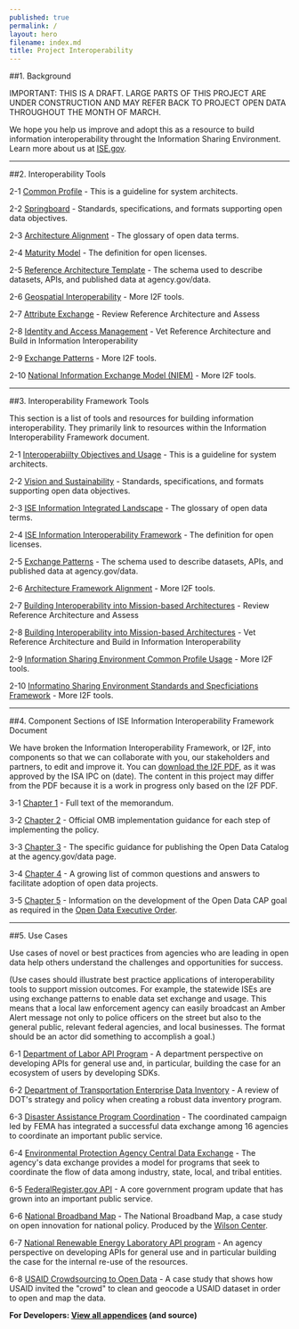 ```yaml
---
published: true
permalink: /
layout: hero
filename: index.md
title: Project Interoperability
---
```


##1. Background

IMPORTANT: THIS IS A DRAFT. LARGE PARTS OF THIS PROJECT ARE UNDER CONSTRUCTION AND MAY REFER BACK TO PROJECT OPEN DATA THROUGHOUT THE MONTH OF MARCH.

We hope you help us improve and adopt this as a resource to build information interoperability throught the Information Sharing Environment. Learn more about us at [ISE.gov](http://ise.gov).

----------------

##2. Interoperability Tools


2-1 [Common Profile](principles/) - This is a guideline for system architects.

2-2 [Springboard](open-standards/) - Standards, specifications, and formats supporting open data objectives.   

2-3 [Architecture Alignment](glossary/) - The glossary of open data terms.

2-4 [Maturity Model](open-licenses/) - The definition for open licenses. 

2-5 [Reference Architecture Template](schema/) - The schema used to describe datasets, APIs, and published data at agency.gov/data. 

2-6 [Geospatial Interoperability](glossary/) - More I2F tools.

2-7 [Attribute Exchange](glossary/) - Review Reference Architecture and Assess

2-8 [Identity and Access Management](glossary/) - Vet Reference Architecture and Build in Information Interoperability

2-9 [Exchange Patterns](glossary/) - More I2F tools.

2-10 [National Information Exchange Model (NIEM)](glossary/) - More I2F tools.


----------------

##3. Interoperability Framework Tools

This section is a list of tools and resources for building information interoperability. They primarily link to resources within the Information Interoperability Framework document.

2-1 [Interoperabiilty Objectives and Usage](principles/) - This is a guideline for system architects.

2-2 [Vision and Sustainability](open-standards/) - Standards, specifications, and formats supporting open data objectives.   

2-3 [ISE Information Integrated Landscape](glossary/) - The glossary of open data terms.

2-4 [ISE Information Interoperability Framework](open-licenses/) - The definition for open licenses. 

2-5 [Exchange Patterns](schema/) - The schema used to describe datasets, APIs, and published data at agency.gov/data. 

2-6 [Architecture Framework Alignment](glossary/) - More I2F tools.

2-7 [Building Interoperability into Mission-based Architectures](glossary/) - Review Reference Architecture and Assess

2-8 [Building Interoperability into Mission-based Architectures](glossary/) - Vet Reference Architecture and Build in Information Interoperability

2-9 [Information Sharing Environment Common Profile Usage](glossary/) - More I2F tools.

2-10 [Informatino Sharing Environment Standards and Specficiations Framework](glossary/) - More I2F tools.


----------------

##4. Component Sections of ISE Information Interoperability Framework Document

We have broken the Information Interoperability Framework, or I2F, into components so that we can collaborate with you, our stakeholders and partners, to edit and improve it. You can [download the I2F PDF](http://ise.gov), as it was approved by the ISA IPC on (date). The content in this project may differ from the PDF because it is a work in progress only based on the I2F PDF.

3-1 [Chapter 1](/policy-memo/) - Full text of the memorandum.  

3-2 [Chapter 2](/implementation-guide/) - Official OMB implementation guidance for each step of implementing the policy. 

3-3 [Chapter 3](/catalog/) - The specific guidance for publishing the Open Data Catalog at the agency.gov/data page.  

3-4 [Chapter 4](/faq/) - A growing list of common questions and answers to facilitate adoption of open data projects.  

3-5 [Chapter 5](http://goals.performance.gov/opendata) - Information on the development of the Open Data CAP goal as required in the [Open Data Executive Order](http://www.whitehouse.gov/the-press-office/2013/05/09/executive-order-making-open-and-machine-readable-new-default-government). 

----------------

##5. Use Cases

Use cases of novel or best practices from agencies who are leading in open data help others understand the challenges and opportunities for success.

(Use cases should illustrate best practice applications of interoperability tools to support mission outcomes. For example, the statewide ISEs are using exchange patterns to enable data set exchange and usage. This means that a local law enforcement agency can easily broadcast an Amber Alert message not only to police officers on the street but also to the general public, relevant federal agencies, and local businesses. The format should be an actor did something to accomplish a goal.)

6-1 [Department of Labor API Program](labor-case-study/) - A department perspective on developing APIs for general use and, in particular, building the case for an ecosystem of users by developing SDKs.

6-2 [Department of Transportation Enterprise Data Inventory](transportation-case-study/) - A review of DOT's strategy and policy when creating a robust data inventory program.  

6-3 [Disaster Assistance Program Coordination](fema-case-study/) - The coordinated campaign led by FEMA has integrated a successful data exchange among 16 agencies to coordinate an important public service.  

6-4 [Environmental Protection Agency Central Data Exchange](epa-case-study/) - The agency's data exchange provides a model for programs that seek to coordinate the flow of data among industry, state, local, and tribal entities.  

6-5 [FederalRegister.gov API](https://www.federalregister.gov/uploads/2012/11/FR2-API-Case-Study1.pdf) - A core government program update that has grown into an important public service.

6-6 [National Broadband Map](http://www.scribd.com/doc/109998799/The-National-Broadband-Map-A-Case-Study-on-Open-Innovation-for-National-Policy) - The National Broadband Map, a case study on open innovation for national policy.  Produced by the [Wilson Center](http://www.wilsoncenter.org/).

6-7 [National Renewable Energy Laboratory API program](http://developer.nrel.gov/api-case-study/) - An agency perspective on developing APIs for general use and in particular building the case for the internal re-use of the resources.

6-8 [USAID Crowdsourcing to Open Data](http://transition.usaid.gov/our_work/economic_growth_and_trade/development_credit/pdfs/2012/USAIDCrowdsourcingCaseStudy.pdf) - A case study that shows how USAID invited the "crowd" to clean and geocode a USAID dataset in order to open and map the data.


**For Developers: [View all appendices](http://github.com/project-open-data/) (and source)**
